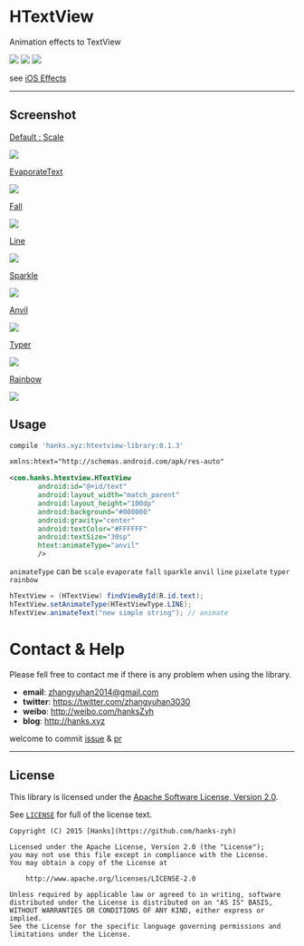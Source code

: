 # HTextView
Animation effects to TextView

![](https://img.shields.io/hexpm/l/plug.svg)
![](https://img.shields.io/badge/Platform-Android-brightgreen.svg)
![](https://img.shields.io/badge/Android-CustomView-blue.svg)

see [iOS Effects](https://github.com/lexrus/LTMorphingLabel)

---

## Screenshot
[Default : Scale](https://github.com/hanks-zyh/HTextView/blob/master/htextview-library/src/main/java/com/hanks/htextview/animatetext/ScaleText.java)

![](https://github.com/hanks-zyh/HTextView/blob/master/screenshot/demo3.gif)

[EvaporateText](https://github.com/hanks-zyh/HTextView/blob/master/htextview-library/src/main/java/com/hanks/htextview/animatetext/EvaporateText.java)

![](https://github.com/hanks-zyh/HTextView/blob/master/screenshot/demo5.gif)

[Fall](https://github.com/hanks-zyh/HTextView/blob/master/htextview-library/src/main/java/com/hanks/htextview/animatetext/FallText.java)

![](https://github.com/hanks-zyh/HTextView/blob/master/screenshot/demo6.gif)

[Line](https://github.com/hanks-zyh/HTextView/blob/master/htextview-library/src/main/java/com/hanks/htextview/animatetext/LineText.java)

![](https://github.com/hanks-zyh/HTextView/blob/master/screenshot/demo7.gif)

[Sparkle](https://github.com/hanks-zyh/HTextView/blob/master/htextview-library/src/main/java/com/hanks/htextview/animatetext/SparkleText.java)

![](https://github.com/hanks-zyh/HTextView/blob/master/screenshot/demo8.gif)

[Anvil](https://github.com/hanks-zyh/HTextView/blob/master/htextview-library/src/main/java/com/hanks/htextview/animatetext/AnvilText.java)

![](https://github.com/hanks-zyh/HTextView/blob/master/screenshot/demo2.gif)


[Typer](https://github.com/hanks-zyh/HTextView/blob/master/htextview-library/src/main/java/com/hanks/htextview/animatetext/TyperText.java)

![](https://github.com/hanks-zyh/HTextView/blob/master/screenshot/typer.gif)


[Rainbow](https://github.com/hanks-zyh/HTextView/blob/master/htextview-library/src/main/java/com/hanks/htextview/animatetext/RainBowText.java)

![](https://github.com/hanks-zyh/HTextView/blob/master/screenshot/rainbow.gif)


## Usage

```groovy
compile 'hanks.xyz:htextview-library:0.1.3'
```

```xml
xmlns:htext="http://schemas.android.com/apk/res-auto"
```

```xml
<com.hanks.htextview.HTextView
       android:id="@+id/text"
       android:layout_width="match_parent"
       android:layout_height="100dp"
       android:background="#000000"
       android:gravity="center"
       android:textColor="#FFFFFF"
       android:textSize="30sp"
       htext:animateType="anvil"
       />
```

`animateType` can be `scale`   `evaporate`  `fall`  `sparkle`  `anvil`  `line` `pixelate` `typer` `rainbow`


```java
hTextView = (HTextView) findViewById(R.id.text);
hTextView.setAnimateType(HTextViewType.LINE);
hTextView.animateText("new simple string"); // animate
```


# Contact & Help

Please fell free to contact me if there is any problem when using the library.

- **email**: zhangyuhan2014@gmail.com
- **twitter**: https://twitter.com/zhangyuhan3030
- **weibo**: http://weibo.com/hanksZyh
- **blog**: http://hanks.xyz

welcome to commit [issue](https://github.com/hanks-zyh/HTextView/issues) & [pr](https://github.com/hanks-zyh/HTextView/pulls)

---
## License

This library is licensed under the [Apache Software License, Version 2.0](http://www.apache.org/licenses/LICENSE-2.0).

See [`LICENSE`](LICENSE) for full of the license text.

    Copyright (C) 2015 [Hanks](https://github.com/hanks-zyh)

    Licensed under the Apache License, Version 2.0 (the "License");
    you may not use this file except in compliance with the License.
    You may obtain a copy of the License at

        http://www.apache.org/licenses/LICENSE-2.0

    Unless required by applicable law or agreed to in writing, software
    distributed under the License is distributed on an "AS IS" BASIS,
    WITHOUT WARRANTIES OR CONDITIONS OF ANY KIND, either express or implied.
    See the License for the specific language governing permissions and
    limitations under the License.
